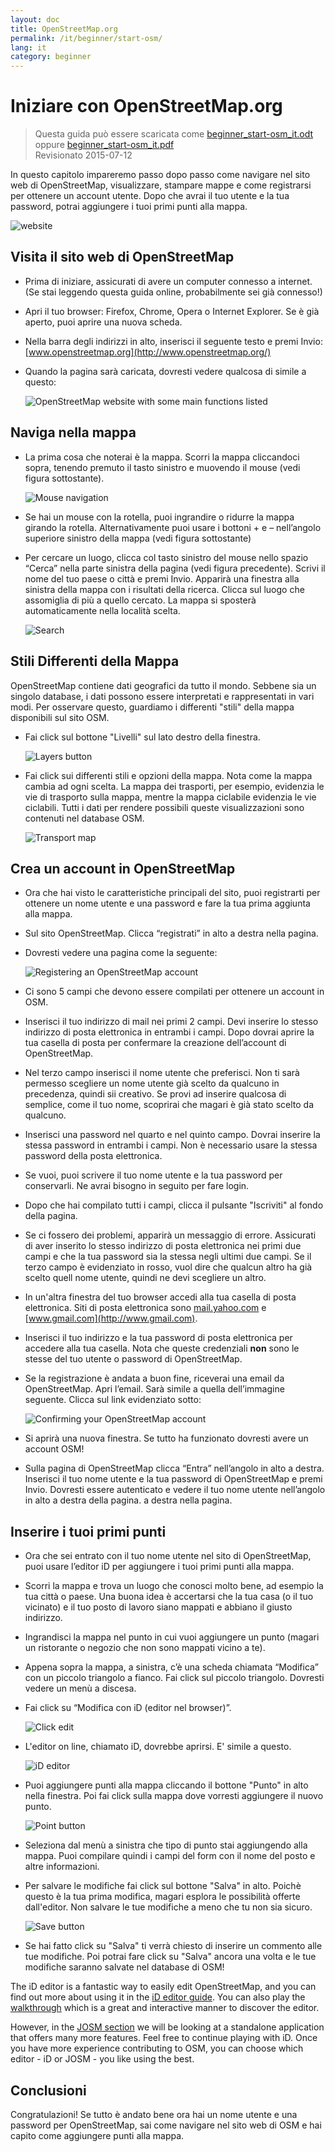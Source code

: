 ```yaml
---
layout: doc
title: OpenStreetMap.org
permalink: /it/beginner/start-osm/
lang: it
category: beginner
---
```


Iniziare con OpenStreetMap.org
====================================

> Questa guida può essere scaricata come [beginner_start-osm_it.odt](/files/beginner_start-osm_it.odt) oppure [beginner_start-osm_it.pdf](/files/beginner_start-osm_it.pdf)  
> Revisionato 2015-07-12  

In questo capitolo impareremo passo dopo passo come navigare nel
sito web di OpenStreetMap, visualizzare, stampare mappe e come registrarsi per ottenere un account
utente. Dopo che avrai il tuo utente e la tua password, potrai
aggiungere i tuoi primi punti alla mappa.

![website][]

Visita il sito web di OpenStreetMap
-------------------------------

- Prima di iniziare, assicurati di avere un computer connesso a internet.
    (Se stai leggendo questa guida online, probabilmente sei già connesso!)
- Apri il tuo browser: Firefox, Chrome, Opera o Internet
    Explorer. Se è già aperto, puoi aprire una nuova scheda.
- Nella barra degli indirizzi in alto, inserisci il seguente testo e premi Invio:
    [www.openstreetmap.org](http://www.openstreetmap.org/)
- Quando la pagina sarà caricata, dovresti vedere qualcosa di
    simile a questo:

    ![OpenStreetMap website with some main functions listed][]

Naviga nella mappa
----------------

- La prima cosa che noterai è la mappa. Scorri la mappa cliccandoci
    sopra,  tenendo premuto il tasto sinistro e
    muovendo il mouse (vedi figura sottostante).

    ![Mouse navigation][]

- Se hai un mouse con la rotella, puoi ingrandire o ridurre la mappa
    girando la rotella.  Alternativamente puoi usare i bottoni +
    e – nell’angolo superiore sinistro della mappa (vedi figura
    sottostante)
- Per cercare un luogo, clicca col tasto sinistro del mouse nello spazio “Cerca” nella
    parte sinistra della pagina (vedi figura precedente). Scrivi il nome del
    tuo paese o città e premi Invio. Apparirà una finestra alla
    sinistra della mappa con i risultati della ricerca. Clicca sul
    luogo che assomiglia di più a quello cercato. La mappa si
    sposterà automaticamente nella località scelta.

    ![Search][]
   

Stili Differenti della Mappa
------------------------

OpenStreetMap contiene dati geografici da tutto il mondo. Sebbene
sia un singolo database, i dati possono essere interpretati e rappresentati in
vari modi. Per osservare questo, guardiamo i differenti "stili" della mappa
disponibili sul sito OSM.

- Fai click sul bottone "Livelli" sul lato destro della finestra.

    ![Layers button][]

- Fai click sui differenti stili e opzioni della mappa. Nota come la mappa
    cambia ad ogni scelta. La mappa dei trasporti, per esempio, evidenzia
    le vie di trasporto sulla mappa, mentre la mappa ciclabile evidenzia le vie
    ciclabili. Tutti i dati per rendere possibili queste visualizzazioni sono contenuti nel
    database OSM.

    ![Transport map][]

Crea un account in OpenStreetMap
-------------------------------

- Ora che hai visto le caratteristiche principali del sito, puoi
    registrarti per ottenere un nome utente e una password e fare la tua prima aggiunta
    alla mappa.
- Sul sito OpenStreetMap. Clicca “registrati” in alto
    a destra nella pagina.
- Dovresti vedere una pagina come la seguente:

    ![Registering an OpenStreetMap account][]

- Ci sono 5 campi che devono essere compilati per
    ottenere un account in OSM.
- Inserisci il tuo indirizzo di mail nei primi 2 campi.  Devi inserire
    lo stesso indirizzo di posta elettronica in entrambi i campi. Dopo dovrai aprire
    la tua casella di posta per confermare la creazione dell’account di OpenStreetMap.
- Nel terzo campo inserisci il nome utente che preferisci.
    Non ti sarà permesso scegliere un nome utente già scelto
    da qualcuno in precedenza, quindi sii creativo. Se provi ad inserire
    qualcosa di semplice, come il tuo nome, scoprirai che magari
    è già stato scelto da qualcuno.
- Inserisci una password nel quarto e nel quinto campo.  Dovrai inserire
    la stessa password in entrambi i campi. Non è necessario usare
    la stessa password della posta elettronica.
- Se vuoi, puoi scrivere il tuo nome utente e la tua password per conservarli. Ne
    avrai bisogno in seguito per fare login.
- Dopo che hai compilato tutti i campi, clicca il pulsante "Iscriviti" al
    fondo della pagina.
- Se ci fossero dei problemi, apparirà un messaggio di errore. Assicurati di
    aver inserito lo stesso indirizzo di posta elettronica nei primi due campi e
    che la tua password sia la stessa negli ultimi due campi.  Se il terzo campo
    è evidenziato in rosso, vuol dire che qualcun altro ha già scelto
    quell nome utente, quindi ne devi scegliere un altro.
- In un'altra finestra del tuo browser accedi alla tua casella di
    posta elettronica. Siti di posta elettronica sono [mail.yahoo.com](http://mail.yahoo.com)
    e [www.gmail.com](http://www.gmail.com).
- Inserisci il tuo indirizzo e la tua password di posta elettronica per accedere alla tua casella.
    Nota che queste credenziali __non__ sono le stesse del  tuo utente o
    password di OpenStreetMap.
- Se la registrazione è andata a buon fine, riceverai
    una email da OpenStreetMap.  Apri l’email. Sarà
    simile a quella dell’immagine seguente. Clicca sul link evidenziato
    sotto:

    ![Confirming your OpenStreetMap account][]

- Si aprirà una nuova finestra.  Se tutto ha funzionato dovresti
    avere un account OSM!
- Sulla pagina di OpenStreetMap clicca “Entra” nell’angolo in alto a destra.
    Inserisci il tuo nome utente e la tua password di OpenStreetMap e premi Invio. Dovresti
    essere autenticato e vedere il tuo nome utente nell’angolo in alto a destra della pagina.
    a destra nella pagina.

Inserire i tuoi primi punti
------------------------

- Ora che sei entrato con il tuo nome utente nel sito di OpenStreetMap,
    puoi usare l’editor iD per aggiungere i tuoi primi punti
    alla mappa.
- Scorri la mappa e trova un luogo che conosci molto bene, ad esempio la tua città
    o paese. Una buona idea è accertarsi che la tua casa (o il tuo vicinato) e il tuo posto di lavoro siano mappati e abbiano il giusto indirizzo. 
- Ingrandisci la mappa nel punto in cui vuoi aggiungere un punto (magari un ristorante o negozio che non sono mappati vicino a te).
- Appena sopra la mappa, a sinistra, c’è una scheda chiamata “Modifica” con un
    piccolo triangolo a fianco. Fai click sul piccolo triangolo. Dovresti vedere un menù
    a discesa.
- Fai click su “Modifica con iD (editor nel browser)”.

    ![Click edit][]

- L'editor on line, chiamato iD, dovrebbe aprirsi. E' simile a questo.

    ![iD editor][]

- Puoi aggiungere punti alla mappa cliccando il bottone "Punto" in
    alto nella finestra. Poi fai click sulla mappa dove vorresti aggiungere il nuovo
    punto.

    ![Point button][]    

- Seleziona dal menù a sinistra che tipo di punto stai
    aggiungendo alla mappa. Puoi compilare quindi i campi del form con
    il nome del posto e altre informazioni.
- Per salvare le modifiche fai click sul bottone "Salva" in alto. Poichè questo è la tua
    prima modifica, magari esplora le possibilità offerte dall'editor. Non salvare le tue modifiche
    a meno che tu non sia sicuro.

    ![Save button][]    

- Se hai fatto click su "Salva" ti verrà chiesto di inserire un commento alle tue modifiche.
    Poi potrai fare click su "Salva" ancora una volta e le tue modifiche saranno salvate nel
    database di OSM!


The iD editor is a fantastic way to easily edit OpenStreetMap, and you can find out 
more about using it in the [iD editor guide](/en/beginner/id-editor/).
You can also play the [walkthrough](http://www.openstreetmap.org/edit?editor=id#walkthrough=true) 
which is a great and interactive manner to discover the editor.

However, in the [JOSM section](/en/josm/) we will be looking at a standalone application 
that offers many more features.
Feel free to continue playing with iD. Once you have more experience contributing to OSM, 
you can choose which editor - iD or JOSM - you like using the best.

Conclusioni
-------

Congratulazioni!  Se tutto è andato bene ora hai un
nome utente e una password per OpenStreetMap, sai come navigare nel sito web di OSM e hai
capito come aggiungere punti alla mappa.



[website]: /images/beginner/start-osm_website_it.png
[OpenStreetMap website with some main functions listed]: /images/beginner/osm-website-main-functions_it.png
[Mouse navigation]: /images/beginner/mouse-navigation_it.png
[Search]: /images/beginner/search_it.png
[Layers button]: /images/beginner/layers_it.png
[Transport map]: /images/beginner/transport-map.png
[Registering an OpenStreetMap account]: /images/beginner/registering-account_it.png
[Confirming your OpenStreetMap account]: /images/beginner/confirming-account_it.png
[Click edit]: /images/beginner/click-edit_it.png
[iD editor]: /images/beginner/id-editor_it.png
[Point button]: /images/beginner/point-button_it.png
[Save button]: /images/beginner/save-button.png